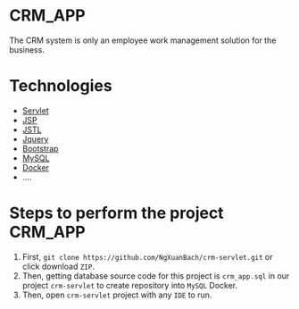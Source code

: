 # CRM_APP
The CRM system is only an employee work management solution for the business.
# Technologies
* [Servlet](https://www.tutorialspoint.com/servlets/index.htm)
* [JSP](https://www.tutorialspoint.com/jsp/index.htm)
* [JSTL](https://www.tutorialspoint.com/jsp/jsp_standard_tag_library.htm)
* [Jquery](https://www.tutorialspoint.com/jquery/index.htm)
* [Bootstrap](https://getbootstrap.com/docs/5.0/getting-started/introduction/)
* [MySQL](https://www.tutorialspoint.com/mysql/index.htm)
* [Docker](https://www.tutorialspoint.com/docker/index.htm)
* ....
# Steps to perform the project CRM_APP
1. First, ```git clone https://github.com/NgXuanBach/crm-servlet.git``` or click download ```ZIP```.
2. Then, getting database source code for this project is ```crm_app.sql``` in our project ```crm-servlet``` to create repository into ```MySQL``` Docker.
3. Then, open `crm-servlet` project with any `IDE` to run.
